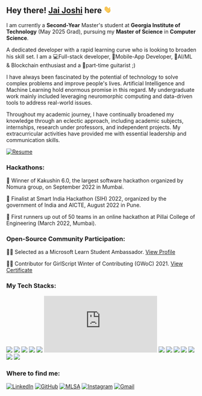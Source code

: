 ## Hey there! [Jai Joshi](https://jaijoshi123.github.io/) here <img src="https://raw.githubusercontent.com/ABSphreak/ABSphreak/master/gifs/Hi.gif" height="20px">

I am currently a **Second-Year** Master's student at **Georgia Institute of Technology** (May 2025 Grad), pursuing my **Master of Science** in **Computer Science**. 

A dedicated developer with a rapid learning curve who is looking to broaden his skill set. I am a 💻Full-stack developer, 📱Mobile-App Developer, 🤖AI/ML & Blockchain enthusiast and a 🎻part-time guitarist ;)

I have always been fascinated by the potential of technology to solve complex problems and improve people's lives. Artificial Intelligence and Machine Learning hold enormous promise in this regard. My undergraduate work mainly included leveraging neuromorphic computing and data-driven tools to address real-world issues.

Throughout my academic journey, I have continually broadened my knowledge through an eclectic approach, including academic subjects, internships, research under professors, and independent projects. My extracurricular activities have provided me with essential leadership and communication skills.

[![Resume](https://img.shields.io/badge/Resume-Jai_Joshi-018EF5?logo=ReadMe&style=for-the-badge)](https://drive.google.com/file/d/16-s4x3UtkjXPctGa4Mm2IR-JIIh4J6si/view?usp=share_link) 

### Hackathons:
🥇 Winner of Kakushin 6.0, the largest software hackathon organized by Nomura group, on September 2022 in Mumbai.

🥇 Finalist at Smart India Hackathon (SIH) 2022, organized by the government of India and AICTE, August 2022 in Pune.

🥇 First runners up out of 50 teams in an online hackathon at Pillai College of Engineering (March 2022, Mumbai).

### Open-Source Community Participation:
👨‍💻  Selected as a Microsoft Learn Student Ambassador. [View Profile](https://studentambassadors.microsoft.com/en-US/studentambassadors/profile/968016b7-29b3-4077-86be-dc8c4cb0e44a)

👨‍💻  Contributor for GirlScript Winter of Contributing (GWoC) 2021. [View Certificate](https://drive.google.com/file/d/1qP0-UZZu44Vbi-x9M7FHp3uvTWvalNeH/view)



### My Tech Stacks:
![](https://img.shields.io/badge/JavaScript-★★★-F7DF1E?logo=JavaScript) ![](https://img.shields.io/badge/TypeScript-★★★-3178C6?logo=TypeScript) ![](https://img.shields.io/badge/React-★★★-61DAFB?logo=React) ![](https://img.shields.io/badge/Flutter-★★★-02569B?logo=Flutter) ![](https://img.shields.io/badge/CSS-★★★-1572B6?logo=CSS3) ![](https://img.shields.io/badge/NodeJS-★★★-339933?logo=Node.js) ![](https://img.shields.io/badge/MongoDB-★★-47A248?logo=MongoDB) ![](https://img.shields.io/badge/Firebase-★★-FFCA28?logo=Firebase) ![](https://img.shields.io/badge/Linux-★★-FCC624?logo=Linux) ![](https://img.shields.io/badge/Git-★★-F05032?logo=Git) ![](https://img.shields.io/badge/Docker-★★-2496ED?logo=Docker) ![](https://img.shields.io/badge/HTML5-★★-E34F26?logo=HTML5) ![](https://img.shields.io/badge/Tensorflow-★★-FF6F00?logo=TensorFlow)

### Where to find me:
[![LinkedIn](https://img.shields.io/badge/LinkedIn-jj0310-0A66C2?logo=LinkedIn&style=for-the-badge)](https://www.linkedin.com/in/jj0310/) [![GitHub](https://img.shields.io/badge/GitHub-JaiJoshi123-181717?logo=GitHub&style=for-the-badge)](https://github.com/JaiJoshi123) [![MLSA](https://img.shields.io/badge/MLSA-jaijoshi-2D9FD9?logo=Microsoft&style=for-the-badge)](mailto:jai.joshi@studentambassadors.com) [![Instagram](https://img.shields.io/badge/Instagram-jaijoshi-E4405F?logo=Instagram&style=for-the-badge)](https://www.instagram.com/_jaijoshi_/) [![Gmail](https://img.shields.io/badge/EMail-Jai_Joshi-EA4335?logo=Gmail&style=for-the-badge)](mailto:jaijoshi0310@gmail.com)
